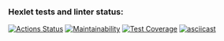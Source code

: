 ### Hexlet tests and linter status:
[![Actions Status](https://github.com/smoldering-adventure/python-project-49/actions/workflows/hexlet-check.yml/badge.svg)](https://github.com/smoldering-adventure/python-project-49/actions)
[![Maintainability](https://api.codeclimate.com/v1/badges/764cbd6f57389cef7887/maintainability)](https://codeclimate.com/github/smoldering-adventure/python-project-49/maintainability)
[![Test Coverage](https://api.codeclimate.com/v1/badges/764cbd6f57389cef7887/test_coverage)](https://codeclimate.com/github/smoldering-adventure/python-project-49/test_coverage)
[![asciicast](https://asciinema.org/a/UYgZdcLOkkKG59htOhuJXf2UI.svg)](https://asciinema.org/a/UYgZdcLOkkKG59htOhuJXf2UI)